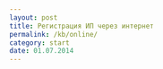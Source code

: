 ```yaml
---
layout: post
title: Регистрация ИП через интернет
permalink: /kb/online/
category: start
date: 01.07.2014
---
```

